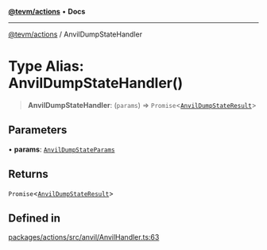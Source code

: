 [**@tevm/actions**](../README.md) • **Docs**

***

[@tevm/actions](../globals.md) / AnvilDumpStateHandler

# Type Alias: AnvilDumpStateHandler()

> **AnvilDumpStateHandler**: (`params`) => `Promise`\<[`AnvilDumpStateResult`](AnvilDumpStateResult.md)\>

## Parameters

• **params**: [`AnvilDumpStateParams`](AnvilDumpStateParams.md)

## Returns

`Promise`\<[`AnvilDumpStateResult`](AnvilDumpStateResult.md)\>

## Defined in

[packages/actions/src/anvil/AnvilHandler.ts:63](https://github.com/qbzzt/tevm-monorepo/blob/main/packages/actions/src/anvil/AnvilHandler.ts#L63)
